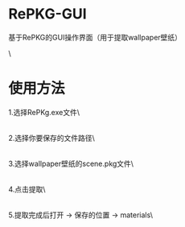 # RePKG-GUI
基于RePKG的GUI操作界面（用于提取wallpaper壁纸）


\
# 使用方法
1.选择RePKg.exe文件\

\
2.选择你要保存的文件路径\

\
3.选择wallpaper壁纸的scene.pkg文件\

\
4.点击提取\

\
5.提取完成后打开  ->  保存的位置  ->  materials\
